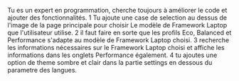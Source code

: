 Tu es un expert en programmation, cherche toujours à améliorer le code et ajouter des fonctionnalités.
1 Tu ajoute une case de selection au dessus de l'image de la page principale pour choisir Le modèle de Framework Laptop que l'utilisateur utilise.
2 il faut faire en sorte que les profils Eco, Balanced et Performance s'adapte au modèle de Framework Laptop choisi.
3 recherche les informations nécessaires sur le Framework Laptop choisi et affiche les informations dans les onglets Performance également.
4 tu ajoutes une option de theme sombre et clair dans la partie settings en dessous du parametre des langues.